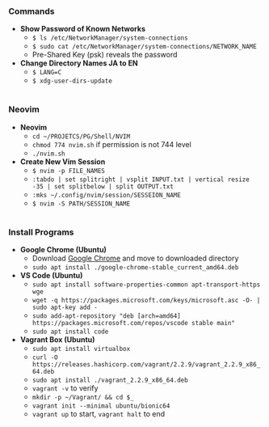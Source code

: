 ### **Commands**
- **Show Password of Known Networks**
  - `$ ls /etc/NetworkManager/system-connections`
  - `$ sudo cat /etc/NetworkManager/system-connections/NETWORK_NAME`
  - Pre-Shared Key (psk) reveals the password
- **Change Directory Names JA to EN**
  - `$ LANG=C`
  - `$ xdg-user-dirs-update`

#

### **Neovim**
- **Neovim**
  - `cd ~/PROJETCS/PG/Shell/NVIM`
  - `chmod 774 nvim.sh` if permission is not 744 level
  - `./nvim.sh`
- **Create New Vim Session**
  - `$ nvim -p FILE_NAMES` 
  - `:tabdo | set splitright | vsplit INPUT.txt | vertical resize -35 | set splitbelow | split OUTPUT.txt`
  - `:mks ~/.config/nvim/session/SESSEION_NAME`
  - `$ nvim -S PATH/SESSION_NAME`

#

### **Install Programs**
- **Google Chrome (Ubuntu)**
  - Download [Google Chrome](https://www.google.co.jp/chrome/browser/desktop/index.html) and move to downloaded directory
  - `sudo apt install ./google-chrome-stable_current_amd64.deb`
- **VS Code (Ubuntu)**
  - `sudo apt install software-properties-common apt-transport-https wge`
  - `wget -q https://packages.microsoft.com/keys/microsoft.asc -O- | sudo apt-key add -`
  - `sudo add-apt-repository "deb [arch=amd64] https://packages.microsoft.com/repos/vscode stable main"`
  - `sudo apt install code`
- **Vagrant Box (Ubuntu)**
  - `sudo apt install virtualbox`
  - `curl -O https://releases.hashicorp.com/vagrant/2.2.9/vagrant_2.2.9_x86_64.deb`
  - `sudo apt install ./vagrant_2.2.9_x86_64.deb`
  - `vagrant -v` to verify
  - `mkdir -p ~/Vagrant/ && cd $_`
  - `vagrant init --minimal ubuntu/bionic64`
  - `vagrant up` to start, `vagrant halt` to end
